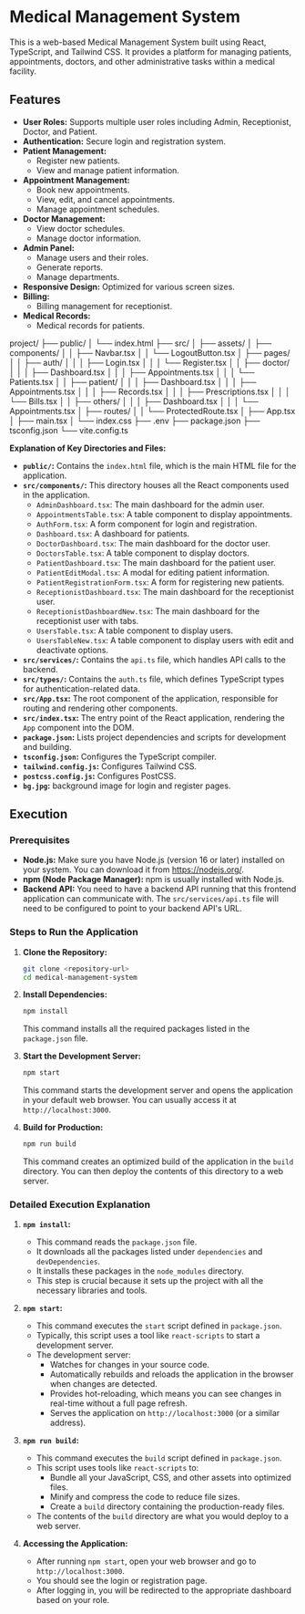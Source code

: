 # Medical Management System

This is a web-based Medical Management System built using React, TypeScript, and Tailwind CSS. It provides a platform for managing patients, appointments, doctors, and other administrative tasks within a medical facility.

## Features

-   **User Roles:** Supports multiple user roles including Admin, Receptionist, Doctor, and Patient.
-   **Authentication:** Secure login and registration system.
-   **Patient Management:**
    -   Register new patients.
    -   View and manage patient information.
-   **Appointment Management:**
    -   Book new appointments.
    -   View, edit, and cancel appointments.
    -   Manage appointment schedules.
-   **Doctor Management:**
    -   View doctor schedules.
    -   Manage doctor information.
-   **Admin Panel:**
    -   Manage users and their roles.
    -   Generate reports.
    -   Manage departments.
-   **Responsive Design:** Optimized for various screen sizes.
- **Billing:**
    - Billing management for receptionist.
- **Medical Records:**
    - Medical records for patients.

project/
├── public/
│   └── index.html
├── src/
│   ├── assets/
│   ├── components/
│   │   ├── Navbar.tsx
│   │   └── LogoutButton.tsx
│   ├── pages/
│   │   ├── auth/
│   │   │   ├── Login.tsx
│   │   │   └── Register.tsx
│   │   ├── doctor/
│   │   │   ├── Dashboard.tsx
│   │   │   ├── Appointments.tsx
│   │   │   └── Patients.tsx
│   │   ├── patient/
│   │   │   ├── Dashboard.tsx
│   │   │   ├── Appointments.tsx
│   │   │   ├── Records.tsx
│   │   │   ├── Prescriptions.tsx
│   │   │   └── Bills.tsx
│   │   ├── others/
│   │   │   ├── Dashboard.tsx
│   │   │   └── Appointments.tsx
│   ├── routes/
│   │   └── ProtectedRoute.tsx
│   ├── App.tsx
│   ├── main.tsx
│   └── index.css
├── .env
├── package.json
├── tsconfig.json
└── vite.config.ts
  


**Explanation of Key Directories and Files:**

-   **`public/`:** Contains the `index.html` file, which is the main HTML file for the application.
-   **`src/components/`:** This directory houses all the React components used in the application.
    -   `AdminDashboard.tsx`: The main dashboard for the admin user.
    -   `AppointmentsTable.tsx`: A table component to display appointments.
    -   `AuthForm.tsx`: A form component for login and registration.
    -   `Dashboard.tsx`: A dashboard for patients.
    -   `DoctorDashboard.tsx`: The main dashboard for the doctor user.
    -   `DoctorsTable.tsx`: A table component to display doctors.
    -   `PatientDashboard.tsx`: The main dashboard for the patient user.
    -   `PatientEditModal.tsx`: A modal for editing patient information.
    -   `PatientRegistrationForm.tsx`: A form for registering new patients.
    -   `ReceptionistDashboard.tsx`: The main dashboard for the receptionist user.
    - `ReceptionistDashboardNew.tsx`: The main dashboard for the receptionist user with tabs.
    -   `UsersTable.tsx`: A table component to display users.
    - `UsersTableNew.tsx`: A table component to display users with edit and deactivate options.
-   **`src/services/`:** Contains the `api.ts` file, which handles API calls to the backend.
-   **`src/types/`:** Contains the `auth.ts` file, which defines TypeScript types for authentication-related data.
-   **`src/App.tsx`:** The root component of the application, responsible for routing and rendering other components.
-   **`src/index.tsx`:** The entry point of the React application, rendering the `App` component into the DOM.
-   **`package.json`:** Lists project dependencies and scripts for development and building.
-   **`tsconfig.json`:** Configures the TypeScript compiler.
-   **`tailwind.config.js`:** Configures Tailwind CSS.
- **`postcss.config.js`:** Configures PostCSS.
- **`bg.jpg`:** background image for login and register pages.

## Execution

### Prerequisites

-   **Node.js:** Make sure you have Node.js (version 16 or later) installed on your system. You can download it from https://nodejs.org/.
-   **npm (Node Package Manager):** npm is usually installed with Node.js.
- **Backend API:** You need to have a backend API running that this frontend application can communicate with. The `src/services/api.ts` file will need to be configured to point to your backend API's URL.

### Steps to Run the Application

1.  **Clone the Repository:**
    ```bash
    git clone <repository-url>
    cd medical-management-system
    ```

2.  **Install Dependencies:**
    ```bash
    npm install
    ```
    This command installs all the required packages listed in the `package.json` file.

3.  **Start the Development Server:**
    ```bash
    npm start
    ```
    This command starts the development server and opens the application in your default web browser. You can usually access it at `http://localhost:3000`.

4.  **Build for Production:**
    ```bash
    npm run build
    ```
    This command creates an optimized build of the application in the `build` directory. You can then deploy the contents of this directory to a web server.

### Detailed Execution Explanation

1.  **`npm install`:**
    -   This command reads the `package.json` file.
    -   It downloads all the packages listed under `dependencies` and `devDependencies`.
    -   It installs these packages in the `node_modules` directory.
    -   This step is crucial because it sets up the project with all the necessary libraries and tools.

2.  **`npm start`:**
    -   This command executes the `start` script defined in `package.json`.
    -   Typically, this script uses a tool like `react-scripts` to start a development server.
    -   The development server:
        -   Watches for changes in your source code.
        -   Automatically rebuilds and reloads the application in the browser when changes are detected.
        -   Provides hot-reloading, which means you can see changes in real-time without a full page refresh.
        -   Serves the application on `http://localhost:3000` (or a similar address).

3.  **`npm run build`:**
    -   This command executes the `build` script defined in `package.json`.
    -   This script uses tools like `react-scripts` to:
        -   Bundle all your JavaScript, CSS, and other assets into optimized files.
        -   Minify and compress the code to reduce file sizes.
        -   Create a `build` directory containing the production-ready files.
    -   The contents of the `build` directory are what you would deploy to a web server.


5. **Accessing the Application:**
    - After running `npm start`, open your web browser and go to `http://localhost:3000`.
    - You should see the login or registration page.
    - After logging in, you will be redirected to the appropriate dashboard based on your role.


